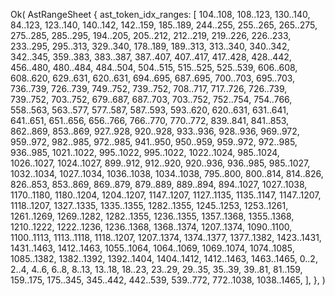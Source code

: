 Ok(
    AstRangeSheet {
        ast_token_idx_ranges: [
            104..108,
            108..123,
            130..140,
            84..123,
            123..140,
            140..142,
            142..159,
            185..189,
            244..255,
            255..265,
            265..275,
            275..285,
            285..295,
            194..205,
            205..212,
            212..219,
            219..226,
            226..233,
            233..295,
            295..313,
            329..340,
            178..189,
            189..313,
            313..340,
            340..342,
            342..345,
            359..383,
            383..387,
            387..407,
            407..417,
            417..428,
            428..442,
            456..480,
            480..484,
            484..504,
            504..515,
            515..525,
            525..539,
            606..608,
            608..620,
            629..631,
            620..631,
            694..695,
            687..695,
            700..703,
            695..703,
            736..739,
            726..739,
            749..752,
            739..752,
            708..717,
            717..726,
            726..739,
            739..752,
            703..752,
            679..687,
            687..703,
            703..752,
            752..754,
            754..766,
            558..563,
            563..577,
            577..587,
            587..593,
            593..620,
            620..631,
            631..641,
            641..651,
            651..656,
            656..766,
            766..770,
            770..772,
            839..841,
            841..853,
            862..869,
            853..869,
            927..928,
            920..928,
            933..936,
            928..936,
            969..972,
            959..972,
            982..985,
            972..985,
            941..950,
            950..959,
            959..972,
            972..985,
            936..985,
            1021..1022,
            995..1022,
            995..1022,
            1022..1024,
            985..1024,
            1026..1027,
            1024..1027,
            899..912,
            912..920,
            920..936,
            936..985,
            985..1027,
            1032..1034,
            1027..1034,
            1036..1038,
            1034..1038,
            795..800,
            800..814,
            814..826,
            826..853,
            853..869,
            869..879,
            879..889,
            889..894,
            894..1027,
            1027..1038,
            1170..1180,
            1180..1204,
            1204..1207,
            1147..1207,
            1127..1135,
            1135..1147,
            1147..1207,
            1118..1207,
            1327..1335,
            1335..1355,
            1282..1355,
            1245..1253,
            1253..1261,
            1261..1269,
            1269..1282,
            1282..1355,
            1236..1355,
            1357..1368,
            1355..1368,
            1210..1222,
            1222..1236,
            1236..1368,
            1368..1374,
            1207..1374,
            1090..1100,
            1100..1113,
            1113..1118,
            1118..1207,
            1207..1374,
            1374..1377,
            1377..1382,
            1423..1431,
            1431..1463,
            1412..1463,
            1055..1064,
            1064..1069,
            1069..1074,
            1074..1085,
            1085..1382,
            1382..1392,
            1392..1404,
            1404..1412,
            1412..1463,
            1463..1465,
            0..2,
            2..4,
            4..6,
            6..8,
            8..13,
            13..18,
            18..23,
            23..29,
            29..35,
            35..39,
            39..81,
            81..159,
            159..175,
            175..345,
            345..442,
            442..539,
            539..772,
            772..1038,
            1038..1465,
        ],
    },
)